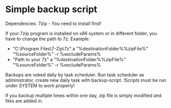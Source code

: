 # Simple backup script

Dependencies:
7zip - You need to install first!

If your 7zip program is installed on x86 system or in different folder, you have to change the path to 7z.
Example:
 - "C:\Program Files\7-Zip\7z" a "%destinationFolder%\%zipFile%" "%sourceFolder%" -r %excludeParams%
 - "Path to your 7z" a "%destinationFolder%\%zipFile%" "%sourceFolder%" -r %excludeParams%


Backups are voked daily by task scheduler.
Run task scheduler as administrator, create new daily task with backup-script.
!Scripts must be run under SYSTEM to work properly!

If you backup multiple times within one day, zip file is simply modified and files are added in.
